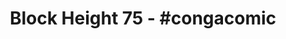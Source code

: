 ---
layout: post
title: "Block Height 75 - #congacomic"
categories:
tags: []
image: blockheight-75.jpg
description: Blue makes a hash of things
---
